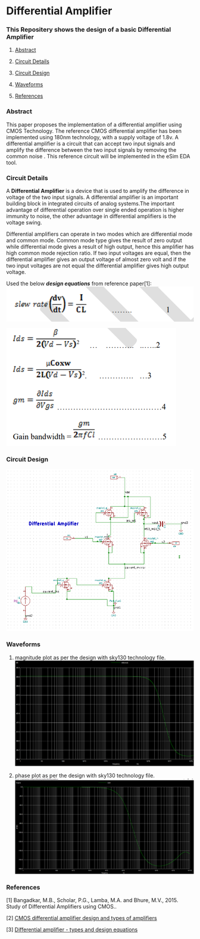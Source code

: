 # Differential Amplifier

### This Repositery shows the design of a basic Differential Amplifier
1. [Abstract](#Abstract)

2. [Circuit Details](#Circuit-Details)

3. [Circuit Design](#Cicuit-Design)

4. [Waveforms](#Waveforms)

5. [References](#References)

### Abstract
This paper proposes the implementation of a differential amplifier using CMOS Technology. The reference CMOS differential amplifier has been implemented using 180nm technology, with a supply voltage of 1.8v.  A differential amplifier is a circuit that can accept two input signals and amplify the difference between the two input signals by removing the common noise . This reference circuit will be implemented in the eSim EDA tool.



### Circuit Details

  A **Differential Amplifier** is a device that is used to amplify the difference in voltage of the two input signals. A differential amplifier is an important building block in integrated circuits of analog systems.The important advantage of differential operation over single ended operation is higher immunity to noise, the other advantage in differential amplifiers is the voltage swing.<br>
  
  Differential amplifiers can operate in two modes which are differential mode and common mode. Common mode type gives the result of zero output while differential mode gives a result of high output, hence this amplifier has high common mode rejection ratio. If two input voltages are equal, then the differential amplifier gives an output voltage of almost zero volt and if the two input voltages are not equal the differential amplifier gives high output voltage.
  
  Used the below _**design equations**_ from reference paper[1]:<br>
   ![des](https://github.com/bharath19-gs/differential_amplifier/blob/main/Implementaion%20and%20ouptuts/design_eq.png)
   
   ![des2](https://github.com/bharath19-gs/differential_amplifier/blob/main/Implementaion%20and%20ouptuts/image.png)
 

### Circuit Design


![design](https://github.com/bharath19-gs/differential_amplifier/blob/main/Implementaion%20and%20ouptuts/Circuit.png)

### Waveforms


1. magnitude plot as per the design with sky130 technology file.
![waveform1](https://github.com/bharath19-gs/differential_amplifier/blob/main/Implementaion%20and%20ouptuts/magnitude.png)

2. phase plot as per the design with sky130 technology file.
![wavefprm2](https://github.com/bharath19-gs/differential_amplifier/blob/main/Implementaion%20and%20ouptuts/phase.png)

### References
[1] Bangadkar, M.B., Scholar, P.G., Lamba, M.A. and Bhure, M.V., 2015. Study of Differential Amplifiers using CMOS..

[2] [CMOS differential amplifier design and types of amplifiers](https://silo.tips/download/chapter-3-cmos-differential-amplifiers)

[3] [Differential amplifier - types and design equations](https://www.electronics-tutorial.net/Analog-CMOS-Design/CMOS-Differential-Amplifier/Differential-Amplifier)

